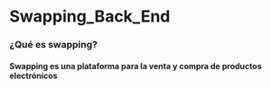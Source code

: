 ﻿# Swapping_Back_End

### ¿Qué es swapping?
#### Swapping es una plataforma para la venta y compra de productos electrónicos

